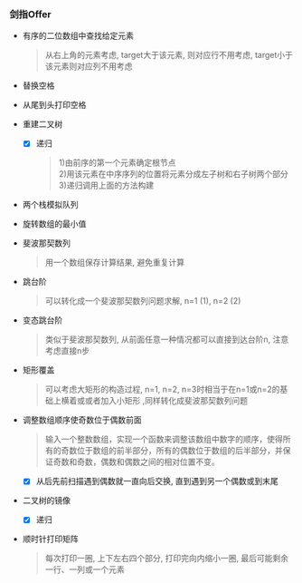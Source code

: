 ### 剑指Offer

+ 有序的二位数组中查找给定元素
    > 从右上角的元素考虑, target大于该元素, 则对应行不用考虑, target小于该元素则对应列不用考虑
    
+ 替换空格

+ 从尾到头打印空格

+ 重建二叉树
    - [x] 递归
        >  1)由前序的第一个元素确定根节点  
        2)用该元素在中序序列的位置将元素分成左子树和右子树两个部分  
        3)递归调用上面的方法构建
        
+ 两个栈模拟队列

+ 旋转数组的最小值

+ 斐波那契数列
    > 用一个数组保存计算结果, 避免重复计算
    
+ 跳台阶
    > 可以转化成一个斐波那契数列问题求解, n=1 (1), n=2 (2)
    
+ 变态跳台阶
    > 类似于斐波那契数列, 从前面任意一种情况都可以直接到达台阶n, 注意考虑直接n步
    
+ 矩形覆盖
    > 可以考虑大矩形的构造过程, n=1, n=2, n=3时相当于在n=1或n=2的基础上横着或或者加入小矩形
    ,同样转化成斐波那契数列问题
    
    
+ 调整数组顺序使奇数位于偶数前面
    > 输入一个整数数组，实现一个函数来调整该数组中数字的顺序，使得所有的奇数位于数组的前半部分，所有的偶数位于数组的后半部分，并保证奇数和奇数，偶数和偶数之间的相对位置不变。
    - [x] 从后先前扫描遇到偶数就一直向后交换, 直到遇到另一个偶数或到末尾
    
+ 二叉树的镜像
    - [x] 递归
    
+ 顺时针打印矩阵
    > 每次打印一圈, 上下左右四个部分, 打印完向内缩小一圈, 最后可能剩余一行、一列或一个元素